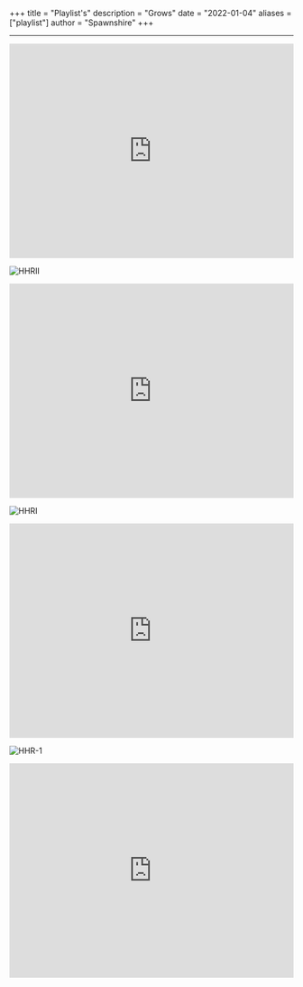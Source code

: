 +++
title = "Playlist's"
description = "Grows"
date = "2022-01-04"
aliases = ["playlist"]
author = "Spawnshire"
+++
***
<iframe src="https://open.spotify.com/embed/playlist/0rxvt4dPNeIYBdZUchKPLT?utm_source=generator&theme=0" width="100%" height="380" frameBorder="0" allowfullscreen="" allow="autoplay; clipboard-write; encrypted-media; fullscreen; picture-in-picture"></iframe>
  
![HHRII](/hhrii.jpg)
  
  <iframe src="https://open.spotify.com/embed/playlist/164vWPdlwhBdEBEDMaflLs?utm_source=generator&theme=0" width="100%" height="380" frameBorder="0" allowfullscreen="" allow="autoplay; clipboard-write; encrypted-media; fullscreen; picture-in-picture"></iframe>
  
![HHRI](/hhr.jpg)
  
<iframe src="https://open.spotify.com/embed/playlist/1j3UYGcbJdAvmYIuGgMO5c?utm_source=generator&theme=0" width="100%" height="380" frameBorder="0" allowfullscreen="" allow="autoplay; clipboard-write; encrypted-media; fullscreen; picture-in-picture"></iframe>
  
![HHR-1](/hhr-1.jpg)
  
<iframe src="https://open.spotify.com/embed/playlist/6vaOnKgHVJwsPmO74muahw?utm_source=generator&theme=0" width="100%" height="380" frameBorder="0" allowfullscreen="" allow="autoplay; clipboard-write; encrypted-media; fullscreen; picture-in-picture"></iframe>
  
